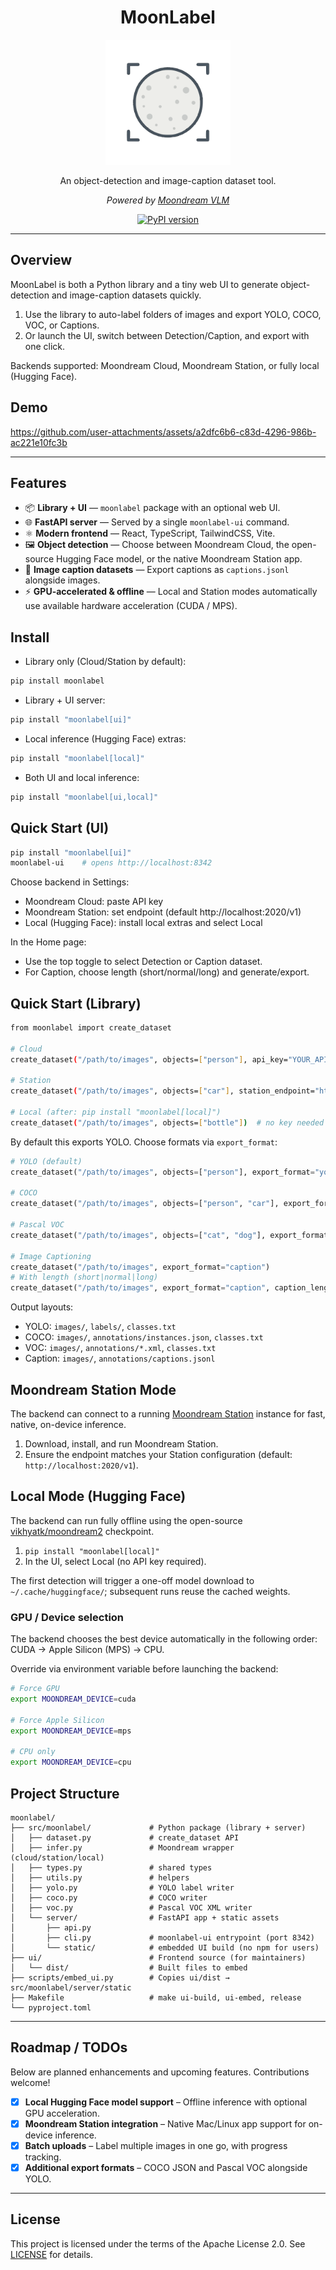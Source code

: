 <div align="center">
  <h1>MoonLabel</h1>
  <img src="https://raw.githubusercontent.com/muratcanlaloglu/moonlabel/main/ui/src/assets/moonlabellogo.svg" alt="MoonLabel Logo" width="200" />
  <p>An object-detection and image-caption dataset tool.</p>
  <p><em>Powered by <a href="https://moondream.ai/">Moondream VLM</a></em></p>
  <p>
    <a href="https://pypi.org/project/moonlabel/"><img src="https://img.shields.io/pypi/v/moonlabel.svg?logo=pypi" alt="PyPI version"></a>
  </p>
</div>

---

## Overview

MoonLabel is both a Python library and a tiny web UI to generate object-detection and image-caption datasets quickly.

1. Use the library to auto-label folders of images and export YOLO, COCO, VOC, or Captions.
2. Or launch the UI, switch between Detection/Caption, and export with one click.

Backends supported: Moondream Cloud, Moondream Station, or fully local (Hugging Face).

## Demo


https://github.com/user-attachments/assets/a2dfc6b6-c83d-4296-986b-ac221e10fc3b


---

## Features

* 📦 **Library + UI** — `moonlabel` package with an optional web UI.
* 🌐 **FastAPI server** — Served by a single `moonlabel-ui` command.
* ⚛️ **Modern frontend** — React, TypeScript, TailwindCSS, Vite.
* 🖼️ **Object detection** — Choose between Moondream Cloud, the open-source Hugging Face model, or the native Moondream Station app.
* 📝 **Image caption datasets** — Export captions as `captions.jsonl` alongside images.
* ⚡ **GPU-accelerated & offline** — Local and Station modes automatically use available hardware acceleration (CUDA / MPS).


## Install

- Library only (Cloud/Station by default):
```bash
pip install moonlabel
```
- Library + UI server:
```bash
pip install "moonlabel[ui]"
```
- Local inference (Hugging Face) extras:
```bash
pip install "moonlabel[local]"
```
- Both UI and local inference:
```bash
pip install "moonlabel[ui,local]"
```

## Quick Start (UI)

```bash
pip install "moonlabel[ui]"
moonlabel-ui    # opens http://localhost:8342
```

Choose backend in Settings:
- Moondream Cloud: paste API key
- Moondream Station: set endpoint (default http://localhost:2020/v1)
- Local (Hugging Face): install local extras and select Local

In the Home page:
- Use the top toggle to select Detection or Caption dataset.
- For Caption, choose length (short/normal/long) and generate/export.

## Quick Start (Library)

```bash
from moonlabel import create_dataset

# Cloud
create_dataset("/path/to/images", objects=["person"], api_key="YOUR_API_KEY")

# Station
create_dataset("/path/to/images", objects=["car"], station_endpoint="http://localhost:2020/v1")

# Local (after: pip install "moonlabel[local]")
create_dataset("/path/to/images", objects=["bottle"])  # no key needed
```

By default this exports YOLO. Choose formats via `export_format`:

```python
# YOLO (default)
create_dataset("/path/to/images", objects=["person"], export_format="yolo")

# COCO
create_dataset("/path/to/images", objects=["person", "car"], export_format="coco")

# Pascal VOC
create_dataset("/path/to/images", objects=["cat", "dog"], export_format="voc")

# Image Captioning
create_dataset("/path/to/images", export_format="caption")
# With length (short|normal|long)
create_dataset("/path/to/images", export_format="caption", caption_length="normal")
```

Output layouts:
- YOLO: `images/`, `labels/`, `classes.txt`
- COCO: `images/`, `annotations/instances.json`, `classes.txt`
- VOC: `images/`, `annotations/*.xml`, `classes.txt`
- Caption: `images/`, `annotations/captions.jsonl`

## Moondream Station Mode

The backend can connect to a running [Moondream Station](https://moondream.ai/station) instance for fast, native, on-device inference.

1. Download, install, and run Moondream Station.
2. Ensure the endpoint matches your Station configuration (default: `http://localhost:2020/v1`).

## Local Mode (Hugging Face)

The backend can run fully offline using the open-source [vikhyatk/moondream2](https://huggingface.co/vikhyatk/moondream2) checkpoint.

1. `pip install "moonlabel[local]"`
2. In the UI, select Local (no API key required).

The first detection will trigger a one-off model download to `~/.cache/huggingface/`; subsequent runs reuse the cached weights.

### GPU / Device selection

The backend chooses the best device automatically in the following order: CUDA → Apple Silicon (MPS) → CPU.

Override via environment variable before launching the backend:

```bash
# Force GPU
export MOONDREAM_DEVICE=cuda

# Force Apple Silicon
export MOONDREAM_DEVICE=mps

# CPU only
export MOONDREAM_DEVICE=cpu
```

## Project Structure

```
moonlabel/
├── src/moonlabel/             # Python package (library + server)
│   ├── dataset.py             # create_dataset API
│   ├── infer.py               # Moondream wrapper (cloud/station/local)
│   ├── types.py               # shared types 
│   ├── utils.py               # helpers 
│   ├── yolo.py                # YOLO label writer
│   ├── coco.py                # COCO writer
│   ├── voc.py                 # Pascal VOC XML writer
│   └── server/                # FastAPI app + static assets
│       ├── api.py
│       ├── cli.py             # moonlabel-ui entrypoint (port 8342)
│       └── static/            # embedded UI build (no npm for users)
├── ui/                        # Frontend source (for maintainers)
│   └── dist/                  # Built files to embed
├── scripts/embed_ui.py        # Copies ui/dist → src/moonlabel/server/static
├── Makefile                   # make ui-build, ui-embed, release
└── pyproject.toml
```

---

## Roadmap / TODOs

Below are planned enhancements and upcoming features. Contributions welcome!

- [x] **Local Hugging Face model support** – Offline inference with optional GPU acceleration.
- [x] **Moondream Station integration** – Native Mac/Linux app support for on-device inference.
- [x] **Batch uploads** – Label multiple images in one go, with progress tracking.
- [x] **Additional export formats** – COCO JSON and Pascal VOC alongside YOLO.

---

## License

This project is licensed under the terms of the Apache License 2.0. See [LICENSE](LICENSE) for details.
